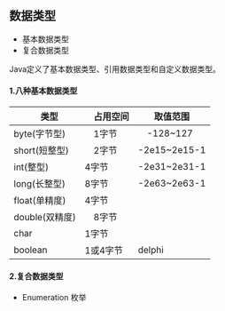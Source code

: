 ## 数据类型
* 基本数据类型
* 复合数据类型

Java定义了基本数据类型、引用数据类型和自定义数据类型。
#### 1.八种基本数据类型

|　类型　|　占用空间 | 取值范围　| 
| -- | -- | --|
| byte(字节型) |　1字节 |　-128~127 | 
| short(短整型)|　2字节 | -2e15~2e15-1 |
| int(整型)|4字节 | -2e31~2e31-1|
| long(长整型)| 8字节 | -2e63~2e63-1 |
| float(单精度)| 4字节 |  |
| double(双精度)|　8字节 | |
| char | 1字节 | |
| boolean | 1或4字节|delphi |



#### 2.复合数据类型

* Enumeration    枚举

```java


```

































